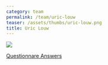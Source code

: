 ```yaml
---
category: team
permalink: /team/uric-louw
teaser: /assets/thumbs/uric-louw.png
title: Uric Louw
---
```


<img src="/assets/img/uric-louw.png" />

[Questionnare Answers](https://drive.google.com/open?id=1V6eZI2LmPOdrOZVTJlSSdWvqnMSXKLDRFLdvB3pdu0E)
